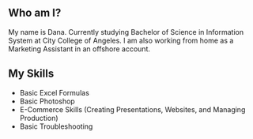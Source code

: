 ## Who am I?

My name is Dana. Currently studying Bachelor of Science in Information System at City College of Angeles. I am also working from home as a Marketing Assistant in an offshore account.

## My Skills
- Basic Excel Formulas
- Basic Photoshop
- E-Commerce Skills (Creating Presentations, Websites, and Managing Production)
- Basic Troubleshooting

<!--
**barbieminion/barbieminion** is a ✨ _special_ ✨ repository because its `README.md` (this file) appears on your GitHub profile.

Here are some ideas to get you started:

- 🔭 I’m currently working on ...
- 🌱 I’m currently learning ...
- 👯 I’m looking to collaborate on ...
- 🤔 I’m looking for help with ...
- 💬 Ask me about ...
- 📫 How to reach me: ...
- 😄 Pronouns: ...
- ⚡ Fun fact: ...
-->
